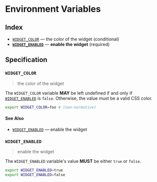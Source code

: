 # Environment Variables

## Index

- [`WIDGET_COLOR`] — the color of the widget (conditional)
- **[`WIDGET_ENABLED`]** — **enable the widget** (required)

## Specification

### `WIDGET_COLOR`

> the color of the widget

The `WIDGET_COLOR` variable **MAY** be left undefined if and only if
[`WIDGET_ENABLED`] is `false`. Otherwise, the value must be a valid CSS color.

```bash
export WIDGET_COLOR=foo # (non-normative)
```

#### See Also

- [`WIDGET_ENABLED`] — enable the widget

### `WIDGET_ENABLED`

> enable the widget

The `WIDGET_ENABLED` variable's value **MUST** be either `true` or `false`.

```bash
export WIDGET_ENABLED=true
export WIDGET_ENABLED=false
```

<!-- references -->

[`widget_color`]: #WIDGET_COLOR
[`widget_enabled`]: #WIDGET_ENABLED
